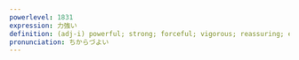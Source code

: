 ```yaml
---
powerlevel: 1831
expression: 力強い
definition: (adj-i) powerful; strong; forceful; vigorous; reassuring; encouraging; (P)
pronunciation: ちからづよい
---
```

